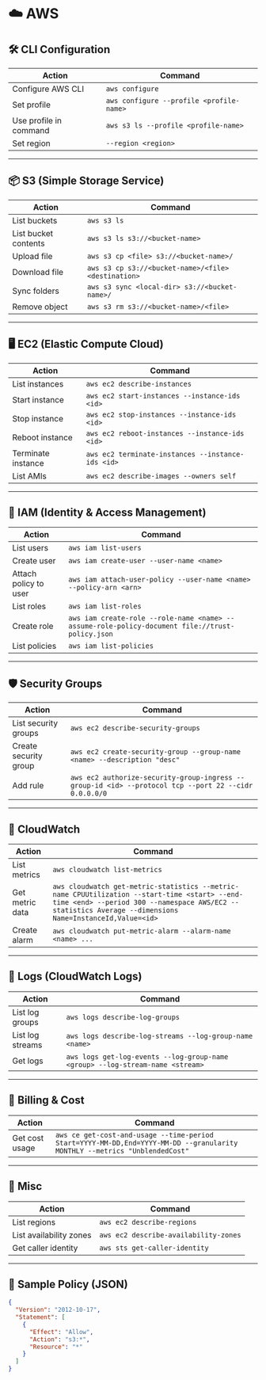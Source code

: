 # ☁️ AWS

## 🛠️ CLI Configuration

| Action                 | Command                                  |
| ---------------------- | ---------------------------------------- |
| Configure AWS CLI      | `aws configure`                          |
| Set profile            | `aws configure --profile <profile-name>` |
| Use profile in command | `aws s3 ls --profile <profile-name>`     |
| Set region             | `--region <region>`                      |

---

## 📦 S3 (Simple Storage Service)

| Action               | Command                                             |
| -------------------- | --------------------------------------------------- |
| List buckets         | `aws s3 ls`                                         |
| List bucket contents | `aws s3 ls s3://<bucket-name>`                      |
| Upload file          | `aws s3 cp <file> s3://<bucket-name>/`              |
| Download file        | `aws s3 cp s3://<bucket-name>/<file> <destination>` |
| Sync folders         | `aws s3 sync <local-dir> s3://<bucket-name>/`       |
| Remove object        | `aws s3 rm s3://<bucket-name>/<file>`               |

---

## 🖥️ EC2 (Elastic Compute Cloud)

| Action             | Command                                           |
| ------------------ | ------------------------------------------------- |
| List instances     | `aws ec2 describe-instances`                      |
| Start instance     | `aws ec2 start-instances --instance-ids <id>`     |
| Stop instance      | `aws ec2 stop-instances --instance-ids <id>`      |
| Reboot instance    | `aws ec2 reboot-instances --instance-ids <id>`    |
| Terminate instance | `aws ec2 terminate-instances --instance-ids <id>` |
| List AMIs          | `aws ec2 describe-images --owners self`           |

---

## 🔐 IAM (Identity & Access Management)

| Action                | Command                                                      |
| --------------------- | ------------------------------------------------------------ |
| List users            | `aws iam list-users`                                         |
| Create user           | `aws iam create-user --user-name <name>`                     |
| Attach policy to user | `aws iam attach-user-policy --user-name <name> --policy-arn <arn>` |
| List roles            | `aws iam list-roles`                                         |
| Create role           | `aws iam create-role --role-name <name> --assume-role-policy-document file://trust-policy.json` |
| List policies         | `aws iam list-policies`                                      |

---

## 🛡️ Security Groups

| Action                | Command                                                      |
| --------------------- | ------------------------------------------------------------ |
| List security groups  | `aws ec2 describe-security-groups`                           |
| Create security group | `aws ec2 create-security-group --group-name <name> --description "desc"` |
| Add rule              | `aws ec2 authorize-security-group-ingress --group-id <id> --protocol tcp --port 22 --cidr 0.0.0.0/0` |

---

## 🧠 CloudWatch

| Action          | Command                                                      |
| --------------- | ------------------------------------------------------------ |
| List metrics    | `aws cloudwatch list-metrics`                                |
| Get metric data | `aws cloudwatch get-metric-statistics --metric-name CPUUtilization --start-time <start> --end-time <end> --period 300 --namespace AWS/EC2 --statistics Average --dimensions Name=InstanceId,Value=<id>` |
| Create alarm    | `aws cloudwatch put-metric-alarm --alarm-name <name> ...`    |

---

## 📜 Logs (CloudWatch Logs)

| Action           | Command                                                      |
| ---------------- | ------------------------------------------------------------ |
| List log groups  | `aws logs describe-log-groups`                               |
| List log streams | `aws logs describe-log-streams --log-group-name <name>`      |
| Get logs         | `aws logs get-log-events --log-group-name <group> --log-stream-name <stream>` |

---

## 🧾 Billing & Cost

| Action         | Command                                                      |
| -------------- | ------------------------------------------------------------ |
| Get cost usage | `aws ce get-cost-and-usage --time-period Start=YYYY-MM-DD,End=YYYY-MM-DD --granularity MONTHLY --metrics "UnblendedCost"` |

---

## 🧪 Misc

| Action                  | Command                               |
| ----------------------- | ------------------------------------- |
| List regions            | `aws ec2 describe-regions`            |
| List availability zones | `aws ec2 describe-availability-zones` |
| Get caller identity     | `aws sts get-caller-identity`         |

---

## 📝 Sample Policy (JSON)

```json
{
  "Version": "2012-10-17",
  "Statement": [
    {
      "Effect": "Allow",
      "Action": "s3:*",
      "Resource": "*"
    }
  ]
}